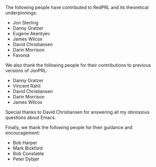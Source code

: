 The following people have contributed to RedPRL and its theoretical underpinnings:

- Jon Sterling
- Danny Gratzer
- Eugene Akentyev
- James Wilcox
- David Christiansen
- Darin Morrison
- Favonia

We also thank the following people for their contributions to previous versions
of JonPRL:

- Danny Gratzer
- Vincent Rahli
- David Christiansen
- Darin Morrison
- James Wilcox

Special thanks to David Christiansen for answering all my obnoxious questions
about Emacs.

Finally, we thank the following people for their guidance and encouragement:

- Bob Harper
- Mark Bickford
- Bob Constable
- Peter Dybjer
